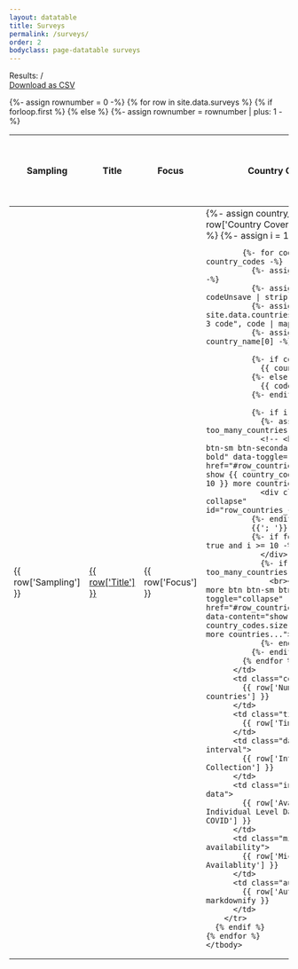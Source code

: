 ```yaml
---
layout: datatable
title: Surveys
permalink: /surveys/
order: 2
bodyclass: page-datatable surveys
---
```

<form class="filter-container mb-3">
  
  <div>
    <div class="filter-metadata font-weight-bold mt-2 d-flex justify-content-between">
      <div class="d-flex align-items-end">
        <span>Results: </span> <span data-content="DATASETS_FOUND"></span> / <span data-content="DATASETS_TOTAL"></span>
      </div>
      <span></span>
      <a href="https://raw.githubusercontent.com/lukaslehner/supertracker/master/_data/surveys.csv" target="_blank" class="btn btn-primary">Download as CSV</a>
    </div>      
  </div>

</form>  


<div class="datatable-container surveys">
  <table>
    {%- assign rownumber = 0 -%}
    {% for row in site.data.surveys %}
      {% if forloop.first %}
      <thead>
        <tr>
          <th class="sampling-method">Sampling</th>
          <th class="title">Title</th>
          <th class="focus">Focus</th>
          <th class="country-coverage">Country Coverage</th>
          <th class="country-number">Countries</th>
          <th class="time">Time</th>
          <th class="data-collection-interval">Interval of Data Collection</th>
          <th class="individual-level-data">Individual Level Data from Pre-COVID</th>
          <th class="micro-data-availability">Micro Data Availablity</th>
          <th class="authors">Authors</th>
        </tr>
      </thead>
      <tbody>
      {% else %}
        {%- assign rownumber = rownumber | plus: 1 -%}
        <tr>
          <td class="sampling-method">
            <a>
              {{ row['Sampling'] }}
            </a>
          </td>
          <td>
            <a href="{{ row['Link'] }}">
              {{ row['Title'] }}
            </a>
          </td>
          <td class="focus">
            {{ row['Focus'] }}
          </td>
          <td class="country-coverage">
            {%- assign country_codes = row['Country Coverage'] | split: "; " -%}
            {%- assign i = 1 -%}
            
            {%- for codeUnsave in country_codes -%}
              {%- assign i = i | plus: 1 -%}
              {%- assign code = codeUnsave | strip -%}
              {%- assign country_name = site.data.countries | where: "Alpha-3 code", code | map: 'Country' -%}
              {%- assign country_name = country_name[0] -%}

              {%- if country_name -%}
                {{ country_name }}
              {%- else -%}
                {{ code }}
              {%- endif -%}
              
              {%- if i == 10 -%}
                {%- assign too_many_countries = true -%}
                <!-- <br><a class="btn btn-sm btn-secondary font-weight-bold" data-toggle="collapse" href="#row_countries_{{rownumber}}"> show {{ country_codes.size | minus: 10 }} more countries... </a> -->
                <div class="more collapse" id="row_countries_{{rownumber}}">
              {%- endif -%}
              {{'; '}}
              {%- if forloop.last == true and i >= 10 -%}
                </div>
                {%- if too_many_countries -%}
                  <br><a class="show-more btn btn-sm btn-secondary" data-toggle="collapse" href="#row_countries_{{rownumber}}" data-content="show {{ country_codes.size | minus: 10 }} more countries..."></a>
                {%- endif -%}
              {%- endif -%}
            {% endfor %}
          </td>
          <td class="country-number">
            {{ row['Number of countries'] }}
          </td>
          <td class="time">
            {{ row['Time'] }}
          </td>
          <td class="data-collection-interval">
            {{ row['Interval of Data Collection'] }}
          </td>
          <td class="individual-level-data">
            {{ row['Availability of Individual Level Data from Pre-COVID'] }}
          </td>
          <td class="micro-data-availability">
            {{ row['Micro Data Availablity'] }}
          </td>
          <td class="authors">
            {{ row['Authors'] | markdownify }}
          </td>
        </tr>
      {% endif %}
    {% endfor %}
    </tbody>
  </table>
</div>